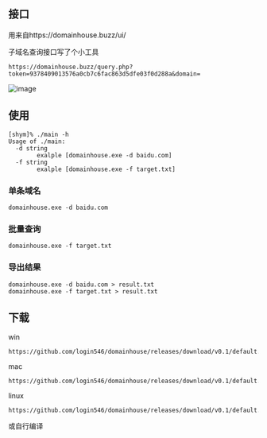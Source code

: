 ## 接口

用来自https://domainhouse.buzz/ui/

子域名查询接口写了个小工具

```
https://domainhouse.buzz/query.php?token=9378409013576a0cb7c6fac863d5dfe03f0d288a&domain=
```

![image](https://user-images.githubusercontent.com/38073810/159868278-2c78cb3a-fe09-43e7-b270-b61b35f0edf3.png)



## 使用

~~~
[shym]% ./main -h
Usage of ./main:
  -d string
    	exalple [domainhouse.exe -d baidu.com]
  -f string
    	exalple [domainhouse.exe -f target.txt]
~~~

### 单条域名

~~~
domainhouse.exe -d baidu.com
~~~

### 批量查询

~~~
domainhouse.exe -f target.txt
~~~

### 导出结果

~~~
domainhouse.exe -d baidu.com > result.txt
domainhouse.exe -f target.txt > result.txt
~~~

## 下载

win

~~~
https://github.com/login546/domainhouse/releases/download/v0.1/default.zip
~~~

mac

~~~
https://github.com/login546/domainhouse/releases/download/v0.1/default.zip
~~~

linux

~~~
https://github.com/login546/domainhouse/releases/download/v0.1/default.zip
~~~

或自行编译